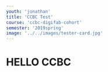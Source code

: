 ```yaml
---
youth: 'jonathan'
title: 'CCBC Test'
course: 'ccbc-digifab-cohort'
semester: '2019spring'
image: '../../images/tester-card.jpg'
---
```


# HELLO CCBC